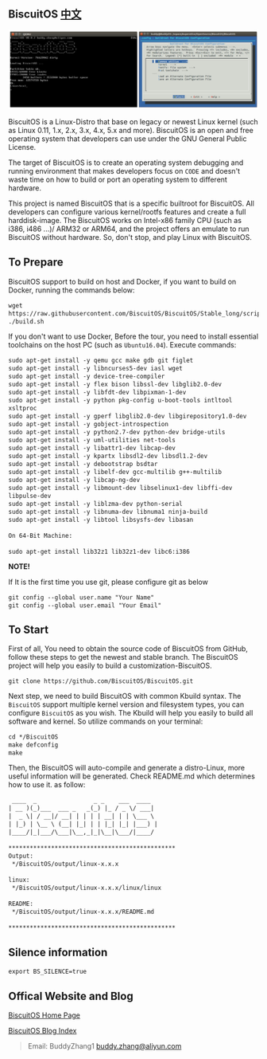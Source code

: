 BiscuitOS                                    [中文](https://biscuitos.github.io/blog/HomePage/)
----------------------------------------------

![TOP_PIC](https://github.com/EmulateSpace/PictureSet/blob/master/github/mainmenu.jpg)

BiscuitOS is a Linux-Distro that base on legacy or newest Linux kernel (such 
as Linux 0.11, 1.x, 2.x, 3.x, 4.x, 5.x and more).  BiscuitOS is an open 
and free operating system that  developers can use under the GNU General Public 
License.

The target of BiscuitOS is to create an operating system debugging and 
running environment that makes developers focus on `CODE` and doesn't
waste time on how to build or port an operating system to different 
hardware. 

This project is named BiscuitOS that is a specific builtroot for BiscuitOS.
All developers can configure various kernel/rootfs features and create a
full harddisk-image. The BiscuitOS works on Intel-x86 family CPU (such
as i386, i486 ...)/ ARM32 or ARM64, and the project offers an emulate to run 
BiscuitOS without hardware. So, don't stop, and play Linux with BiscuitOS. 

## To Prepare

BiscuitOS support to build on host and Docker, if you want to build on Docker,
running the commands below:

```
wget https://raw.githubusercontent.com/BiscuitOS/BiscuitOS/Stable_long/scripts/Docker/build.sh
./build.sh
```

If you don't want to use Docker, Before the tour, you need to install 
essential toolchains on the host PC (such as `Ubuntu16.04`). 
Execute commands:

```
sudo apt-get install -y qemu gcc make gdb git figlet
sudo apt-get install -y libncurses5-dev iasl wget
sudo apt-get install -y device-tree-compiler
sudo apt-get install -y flex bison libssl-dev libglib2.0-dev
sudo apt-get install -y libfdt-dev libpixman-1-dev
sudo apt-get install -y python pkg-config u-boot-tools intltool xsltproc
sudo apt-get install -y gperf libglib2.0-dev libgirepository1.0-dev
sudo apt-get install -y gobject-introspection
sudo apt-get install -y python2.7-dev python-dev bridge-utils
sudo apt-get install -y uml-utilities net-tools
sudo apt-get install -y libattr1-dev libcap-dev
sudo apt-get install -y kpartx libsdl2-dev libsdl1.2-dev
sudo apt-get install -y debootstrap bsdtar
sudo apt-get install -y libelf-dev gcc-multilib g++-multilib
sudo apt-get install -y libcap-ng-dev
sudo apt-get install -y libmount-dev libselinux1-dev libffi-dev libpulse-dev
sudo apt-get install -y liblzma-dev python-serial
sudo apt-get install -y libnuma-dev libnuma1 ninja-build
sudo apt-get install -y libtool libsysfs-dev libasan

On 64-Bit Machine:

sudo apt-get install lib32z1 lib32z1-dev libc6:i386
```
  
**NOTE!**

If It is the first time you use git, please configure git as below
 
```
git config --global user.name "Your Name"
git config --global user.email "Your Email"
```

## To Start
First of all, You need to obtain the source code of BiscuitOS from GitHub, 
follow these steps to get the newest and stable branch. The BiscuitOS
project will help you easily to build a customization-BiscuitOS.

```
git clone https://github.com/BiscuitOS/BiscuitOS.git
```

Next step, we need to build BiscuitOS with common Kbuild syntax.
The `BiscuitOS` support multiple kernel version and filesystem types, you
can configure `BiscuitOS` as you wish. The Kbuild will help you easily 
to build all software and kernel. So utilize commands on your terminal:

```
cd */BiscuitOS
make defconfig
make
```

Then, the BiscuitOS will auto-compile and generate a distro-Linux, more useful
information will be generated. Check README.md which determines how to use it.
as follow:

```
 ____  _                _ _    ___  ____  
| __ )(_)___  ___ _   _(_) |_ / _ \/ ___| 
|  _ \| / __|/ __| | | | | __| | | \___ \ 
| |_) | \__ \ (__| |_| | | |_| |_| |___) |
|____/|_|___/\___|\__,_|_|\__|\___/|____/ 
                                          
***********************************************
Output:
 */BiscuitOS/output/linux-x.x.x 

linux:
 */BiscuitOS/output/linux-x.x.x/linux/linux 

README:
 */BiscuitOS/output/linux-x.x.x/README.md 

***********************************************
```

## Silence information

```
export BS_SILENCE=true
```

## Offical Website and Blog

[BiscuitOS Home Page](https://biscuitos.github.io/)

[BiscuitOS Blog Index](https://biscuitos.github.io/blog/BiscuitOS_Catalogue/)

> Email: BuddyZhang1 <buddy.zhang@aliyun.com>

